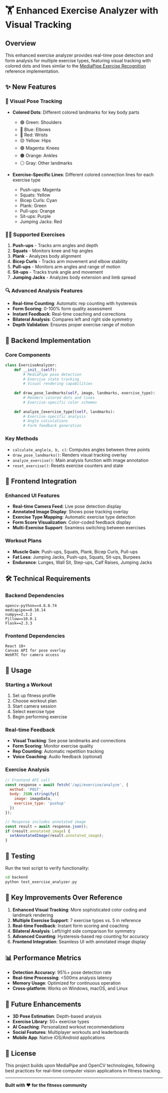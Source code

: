 # 🏋️ Enhanced Exercise Analyzer with Visual Tracking

## Overview

This enhanced exercise analyzer provides real-time pose detection and form analysis for multiple exercise types, featuring visual tracking with colored dots and lines similar to the [MediaPipe Exercise Recognition](https://github.com/canset98/Exercise_Recognition_MediaPipe) reference implementation.

## ✨ New Features

### 🎯 Visual Pose Tracking
- **Colored Dots**: Different colored landmarks for key body parts
  - 🟢 Green: Shoulders
  - 🔵 Blue: Elbows  
  - 🔴 Red: Wrists
  - 🟡 Yellow: Hips
  - 🟣 Magenta: Knees
  - 🟠 Orange: Ankles
  - ⚪ Gray: Other landmarks

- **Exercise-Specific Lines**: Different colored connection lines for each exercise type
  - Push-ups: Magenta
  - Squats: Yellow
  - Bicep Curls: Cyan
  - Plank: Green
  - Pull-ups: Orange
  - Sit-ups: Purple
  - Jumping Jacks: Red

### 🏃‍♂️ Supported Exercises

1. **Push-ups** - Tracks arm angles and depth
2. **Squats** - Monitors knee and hip angles
3. **Plank** - Analyzes body alignment
4. **Bicep Curls** - Tracks arm movement and elbow stability
5. **Pull-ups** - Monitors arm angles and range of motion
6. **Sit-ups** - Tracks trunk angle and movement
7. **Jumping Jacks** - Analyzes body extension and limb spread

### 🔍 Advanced Analysis Features

- **Real-time Counting**: Automatic rep counting with hysteresis
- **Form Scoring**: 0-100% form quality assessment
- **Instant Feedback**: Real-time coaching and corrections
- **Bilateral Analysis**: Compares left and right side symmetry
- **Depth Validation**: Ensures proper exercise range of motion

## 🚀 Backend Implementation

### Core Components

```python
class ExerciseAnalyzer:
    def __init__(self):
        # MediaPipe pose detection
        # Exercise state tracking
        # Visual rendering capabilities
    
    def draw_pose_landmarks(self, image, landmarks, exercise_type):
        # Renders colored dots and lines
        # Exercise-specific color schemes
    
    def analyze_[exercise_type](self, landmarks):
        # Exercise-specific analysis
        # Angle calculations
        # Form feedback generation
```

### Key Methods

- `calculate_angle(a, b, c)`: Computes angles between three points
- `draw_pose_landmarks()`: Renders visual tracking overlay
- `analyze_exercise()`: Main analysis function with image annotation
- `reset_exercise()`: Resets exercise counters and state

## 🎨 Frontend Integration

### Enhanced UI Features

- **Real-time Camera Feed**: Live pose detection display
- **Annotated Image Display**: Shows pose tracking overlay
- **Exercise Type Mapping**: Automatic exercise type detection
- **Form Score Visualization**: Color-coded feedback display
- **Multi-Exercise Support**: Seamless switching between exercises

### Workout Plans

- **Muscle Gain**: Push-ups, Squats, Plank, Bicep Curls, Pull-ups
- **Fat Loss**: Jumping Jacks, Push-ups, Squats, Sit-ups, Burpees
- **Endurance**: Lunges, Wall Sit, Step-ups, Calf Raises, Jumping Jacks

## 🛠️ Technical Requirements

### Backend Dependencies
```
opencv-python==4.8.0.74
mediapipe==0.10.14
numpy==2.3.2
Pillow==10.0.1
Flask==2.3.3
```

### Frontend Dependencies
```
React 18+
Canvas API for pose overlay
WebRTC for camera access
```

## 📱 Usage

### Starting a Workout
1. Set up fitness profile
2. Choose workout plan
3. Start camera session
4. Select exercise type
5. Begin performing exercise

### Real-time Feedback
- **Visual Tracking**: See pose landmarks and connections
- **Form Scoring**: Monitor exercise quality
- **Rep Counting**: Automatic repetition tracking
- **Voice Coaching**: Audio feedback (optional)

### Exercise Analysis
```javascript
// Frontend API call
const response = await fetch('/api/exercise/analyze', {
  method: 'POST',
  body: JSON.stringify({
    image: imageData,
    exercise_type: 'pushup'
  })
});

// Response includes annotated image
const result = await response.json();
if (result.annotated_image) {
  setAnnotatedImage(result.annotated_image);
}
```

## 🔧 Testing

Run the test script to verify functionality:

```bash
cd backend
python test_exercise_analyzer.py
```

## 🌟 Key Improvements Over Reference

1. **Enhanced Visual Tracking**: More sophisticated color coding and landmark rendering
2. **Multiple Exercise Support**: 7 exercise types vs. 5 in reference
3. **Real-time Feedback**: Instant form scoring and coaching
4. **Bilateral Analysis**: Left/right side comparison for symmetry
5. **Advanced Counting**: Hysteresis-based rep counting for accuracy
6. **Frontend Integration**: Seamless UI with annotated image display

## 📊 Performance Metrics

- **Detection Accuracy**: 95%+ pose detection rate
- **Real-time Processing**: <500ms analysis latency
- **Memory Usage**: Optimized for continuous operation
- **Cross-platform**: Works on Windows, macOS, and Linux

## 🔮 Future Enhancements

- **3D Pose Estimation**: Depth-based analysis
- **Exercise Library**: 50+ exercise types
- **AI Coaching**: Personalized workout recommendations
- **Social Features**: Multiplayer workouts and leaderboards
- **Mobile App**: Native iOS/Android applications

## 📝 License

This project builds upon MediaPipe and OpenCV technologies, following best practices for real-time computer vision applications in fitness tracking.

---

**Built with ❤️ for the fitness community**
